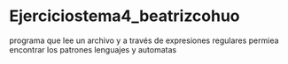 # Ejerciciostema4_beatrizcohuo
programa que lee un archivo y a través de expresiones regulares permiea encontrar los patrones
lenguajes y automatas
